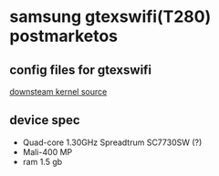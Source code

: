 # samsung gtexswifi(T280) postmarketos

## config files for gtexswifi
[downsteam kernel source](https://github.com/underscoremone/android_kernel_samsung_gtexswifi)

## device spec
- Quad-core 1.30GHz Spreadtrum SC7730SW (?)
- Mali-400 MP
- ram 1.5 gb
